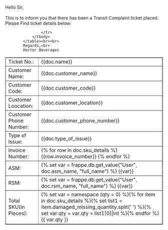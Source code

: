 Hello Sir,<br><br>
This is to inform you that there has been a Transit Complaint ticket placed. Please Find ticket details below:
<table border="1" cellspacing="0" cellpadding="5" align="">
				<tbody>
                    <tr>
						<td>Ticket No.:</td>
						<td>{{doc.name}}</td>
					</tr>
					<tr>
						<td>Customer Name:</td>
						<td>{{doc.customer_name}}</td>
					</tr>
					<tr>
						<td>Customer Code:</td>
						<td>{{doc.customer_code}}</td>
					</tr>
					<tr>
						<td>Customer Loocation:</td>
						<td>{{doc.customer_location}}</td>
					</tr>
					<tr>
						<td>Customer Phone Number:</td>
						<td>{{doc.customer_phone_number}}</td>
					</tr>
					<tr>
						<td>Type of Issue:</td>
						<td>{{doc.type_of_issue}}</td>
					</tr>
					<tr>
						<td>Invoice Number:</td>
						<td>{% for row in doc.sku_details %} {{row.invoice_number}} {% endfor %}</td>
					</tr>
					<tr>
						<td>ASM:</td>
						<td>{% set var = frappe.db.get_value("User", doc.asm_name, "full_name") %} {{var}}</td>
					</tr>
					<tr>
						<td>RSM:</td>
						<td>{% set var = frappe.db.get_value("User", doc.rsm_name, "full_name") %} {{var}}</td>
					</tr>
					<tr>
						<td>Total SKU(in Pieces):</td>
						<td>{% set var = namespace (qty = 0) %}{% for item in doc.sku_details %}{% set list1 = item.damaged_missing_quantity.split(' ') %}{% set var.qty = var.qty + list1[0]|int %}{% endfor %} {{ var.qty }}</td>


					</tr>
				</tbody>
			</table><br><br>
			Regards,<br>
			Hector Beverages
